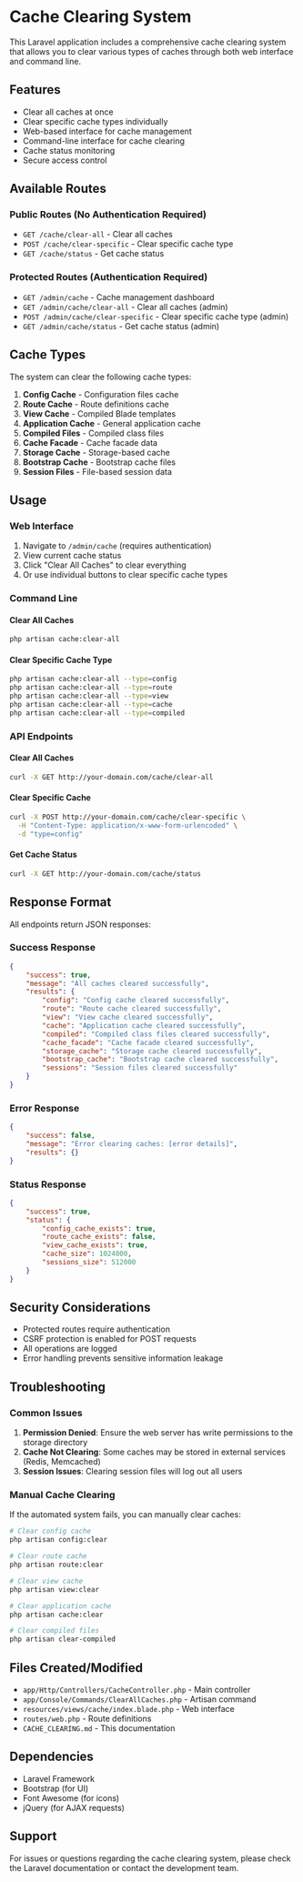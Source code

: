 # Cache Clearing System

This Laravel application includes a comprehensive cache clearing system that allows you to clear various types of caches through both web interface and command line.

## Features

- Clear all caches at once
- Clear specific cache types individually
- Web-based interface for cache management
- Command-line interface for cache clearing
- Cache status monitoring
- Secure access control

## Available Routes

### Public Routes (No Authentication Required)
- `GET /cache/clear-all` - Clear all caches
- `POST /cache/clear-specific` - Clear specific cache type
- `GET /cache/status` - Get cache status

### Protected Routes (Authentication Required)
- `GET /admin/cache` - Cache management dashboard
- `GET /admin/cache/clear-all` - Clear all caches (admin)
- `POST /admin/cache/clear-specific` - Clear specific cache type (admin)
- `GET /admin/cache/status` - Get cache status (admin)

## Cache Types

The system can clear the following cache types:

1. **Config Cache** - Configuration files cache
2. **Route Cache** - Route definitions cache
3. **View Cache** - Compiled Blade templates
4. **Application Cache** - General application cache
5. **Compiled Files** - Compiled class files
6. **Cache Facade** - Cache facade data
7. **Storage Cache** - Storage-based cache
8. **Bootstrap Cache** - Bootstrap cache files
9. **Session Files** - File-based session data

## Usage

### Web Interface

1. Navigate to `/admin/cache` (requires authentication)
2. View current cache status
3. Click "Clear All Caches" to clear everything
4. Or use individual buttons to clear specific cache types

### Command Line

#### Clear All Caches
```bash
php artisan cache:clear-all
```

#### Clear Specific Cache Type
```bash
php artisan cache:clear-all --type=config
php artisan cache:clear-all --type=route
php artisan cache:clear-all --type=view
php artisan cache:clear-all --type=cache
php artisan cache:clear-all --type=compiled
```

### API Endpoints

#### Clear All Caches
```bash
curl -X GET http://your-domain.com/cache/clear-all
```

#### Clear Specific Cache
```bash
curl -X POST http://your-domain.com/cache/clear-specific \
  -H "Content-Type: application/x-www-form-urlencoded" \
  -d "type=config"
```

#### Get Cache Status
```bash
curl -X GET http://your-domain.com/cache/status
```

## Response Format

All endpoints return JSON responses:

### Success Response
```json
{
    "success": true,
    "message": "All caches cleared successfully",
    "results": {
        "config": "Config cache cleared successfully",
        "route": "Route cache cleared successfully",
        "view": "View cache cleared successfully",
        "cache": "Application cache cleared successfully",
        "compiled": "Compiled class files cleared successfully",
        "cache_facade": "Cache facade cleared successfully",
        "storage_cache": "Storage cache cleared successfully",
        "bootstrap_cache": "Bootstrap cache cleared successfully",
        "sessions": "Session files cleared successfully"
    }
}
```

### Error Response
```json
{
    "success": false,
    "message": "Error clearing caches: [error details]",
    "results": {}
}
```

### Status Response
```json
{
    "success": true,
    "status": {
        "config_cache_exists": true,
        "route_cache_exists": false,
        "view_cache_exists": true,
        "cache_size": 1024000,
        "sessions_size": 512000
    }
}
```

## Security Considerations

- Protected routes require authentication
- CSRF protection is enabled for POST requests
- All operations are logged
- Error handling prevents sensitive information leakage

## Troubleshooting

### Common Issues

1. **Permission Denied**: Ensure the web server has write permissions to the storage directory
2. **Cache Not Clearing**: Some caches may be stored in external services (Redis, Memcached)
3. **Session Issues**: Clearing session files will log out all users

### Manual Cache Clearing

If the automated system fails, you can manually clear caches:

```bash
# Clear config cache
php artisan config:clear

# Clear route cache
php artisan route:clear

# Clear view cache
php artisan view:clear

# Clear application cache
php artisan cache:clear

# Clear compiled files
php artisan clear-compiled
```

## Files Created/Modified

- `app/Http/Controllers/CacheController.php` - Main controller
- `app/Console/Commands/ClearAllCaches.php` - Artisan command
- `resources/views/cache/index.blade.php` - Web interface
- `routes/web.php` - Route definitions
- `CACHE_CLEARING.md` - This documentation

## Dependencies

- Laravel Framework
- Bootstrap (for UI)
- Font Awesome (for icons)
- jQuery (for AJAX requests)

## Support

For issues or questions regarding the cache clearing system, please check the Laravel documentation or contact the development team. 